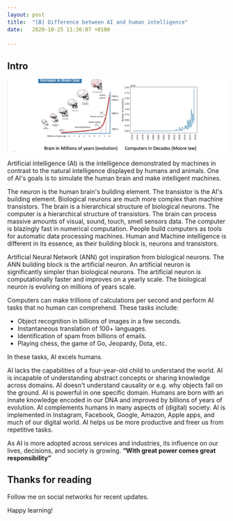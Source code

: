 ```yaml
---
layout: post
title:  "[B] Difference between AI and human intelligence"
date:   2020-10-25 11:36:07 +0100

---
```



## Intro


![test](/assets/img/AIvsHuman.jpeg)


Artificial intelligence (AI) is the intelligence demonstrated by machines in contrast to the natural intelligence displayed by humans and animals. One of AI's goals is to simulate the human brain and make intelligent machines.

The neuron is the human brain's building element. The transistor is the AI's building element. Biological neurons are much more complex than machine transistors. The brain is a hierarchical structure of biological neurons. The computer is a hierarchical structure of transistors. The brain can process massive amounts of visual, sound, touch, smell sensors data. The computer is blazingly fast in numerical computation. People build computers as tools for automatic data processing machines. Human and Machine intelligence is different in its essence, as their building block is, neurons and transistors.

Artificial Neural Network (ANN) got inspiration from biological neurons. The ANN building block is the artificial neuron. An artificial neuron is significantly simpler than biological neurons. The artificial neuron is computationally faster and improves on a yearly scale. The biological neuron is evolving on millions of years scale.

Computers can make trillions of calculations per second and perform AI tasks that no human can comprehend. These tasks include:

* Object recognition in billions of images in a few seconds.
* Instantaneous translation of 100+ languages.
* Identification of spam from billions of emails.
* Playing chess, the game of Go, Jeopardy, Dota, etc.

In these tasks, AI excels humans.

AI lacks the capabilities of a four-year-old child to understand the world. AI is incapable of understanding abstract concepts or sharing knowledge across domains. AI doesn't understand causality or e.g. why objects fail on the ground. AI is powerful in one specific domain. Humans are born with an innate knowledge encoded in our DNA and improved by billions of years of evolution.
AI complements humans in many aspects of (digital) society. AI is implemented in Instagram, Facebook, Google, Amazon, Apple apps, and much of our digital world. AI helps us be more productive and freer us from repetitive tasks.

As AI is more adopted across services and industries, its influence on our lives, decisions, and society is growing. **“With great power comes great responsibility”**


## Thanks for reading


Follow me on social networks for recent updates.

Happy learning!
